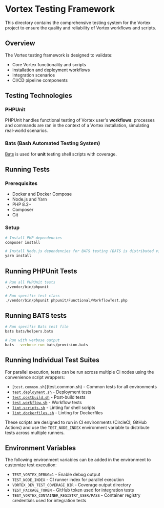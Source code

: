 # Vortex Testing Framework

This directory contains the comprehensive testing system for the Vortex project
to ensure the quality and reliability of Vortex workflows and scripts.

## Overview

The Vortex testing framework is designed to validate:

- Core Vortex functionality and scripts
- Installation and deployment workflows
- Integration scenarios
- CI/CD pipeline components

## Testing Technologies

### PHPUnit

PHPUnit handles functional testing of Vortex user's **workflows**: processes
and commands are ran in the context of a Vortex installation, simulating
real-world scenarios.

### Bats (Bash Automated Testing System)

[Bats](https://github.com/bats-core/bats-core) is used for **unit** testing
shell scripts with coverage.

## Running Tests

### Prerequisites

- Docker and Docker Compose
- Node.js and Yarn
- PHP 8.2+
- Composer
- Git

### Setup

```bash
# Install PHP dependencies
composer install

# Install Node.js dependencies for BATS testing (BATS is distributed via npm, but does not require Node.js to run)
yarn install
```

## Running PHPUnit Tests

```bash
# Run all PHPUnit tests
./vendor/bin/phpunit

# Run specific test class
./vendor/bin/phpunit phpunit/Functional/WorkflowTest.php
```

## Running BATS tests

```bash
# Run specific Bats test file
bats bats/helpers.bats

# Run with verbose output
bats --verbose-run bats/provision.bats
```

## Running Individual Test Suites

For parallel execution, tests can be run across multiple CI nodes using the
convenience script wrappers:

- [`test.common.sh]`(test.common.sh) - Common tests for all environments
- [`test.deployment.sh`](test.deployment.sh) - Deployment tests
- [`test.postbuild.sh`](test.postbuild.sh) - Post-build tests
- [`test.workflow.sh`](test.workflow.sh) - Workflow tests
- [`lint.scripts.sh`](lint.scripts.sh) - Linting for shell scripts
- [`lint.dockerfiles.sh`](lint.dockerfiles.sh) - Linting for Dockerfiles

These scripts are designed to run in CI environments (CircleCI, GitHub Actions)
and use the `TEST_NODE_INDEX` environment variable to distribute tests across
multiple runners.

## Environment Variables

The following environment variables can be added in the environment to
customize test execution:

- `TEST_VORTEX_DEBUG=1` - Enable debug output
- `TEST_NODE_INDEX` - CI runner index for parallel execution
- `VORTEX_DEV_TEST_COVERAGE_DIR` - Coverage output directory
- `TEST_PACKAGE_TOKEN` - GitHub token used for integration tests
- `TEST_VORTEX_CONTAINER_REGISTRY_USER/PASS` - Container registry credentials used for integration tests
